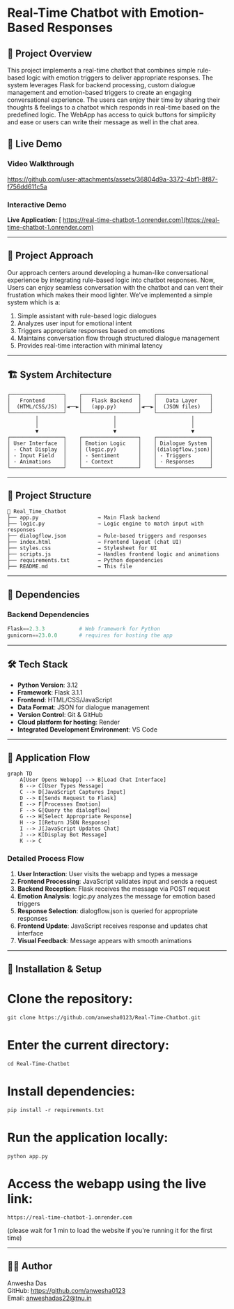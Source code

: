 # Real-Time Chatbot with Emotion-Based Responses

## 🌟 Project Overview

This project implements a real-time chatbot that combines simple rule-based logic with emotion triggers to deliver appropriate responses. The system leverages Flask for backend processing, custom dialogue management and emotion-based triggers to create an engaging conversational experience.
The users can enjoy their time by sharing their thoughts & feelings to a chatbot which responds in real-time based on the predefined logic. The WebApp has access to quick buttons for simplicity and ease or users can write their message as well in the chat area.

## 🎥 Live Demo

### Video Walkthrough
https://github.com/user-attachments/assets/36804d9a-3372-4bf1-8f87-f756dd611c5a

### Interactive Demo
**Live Application:** [ https://real-time-chatbot-1.onrender.com](https://real-time-chatbot-1.onrender.com)

---

## 🎯 Project Approach

Our approach centers around developing a human-like conversational experience by integrating rule-based logic into chatbot responses. Now, Users can enjoy seamless conversation with the chatbot and can vent their frustation which makes their mood lighter. We've implemented a simple system which is a:

1. Simple assistant with rule-based logic dialogues
2. Analyzes user input for emotional intent
3. Triggers appropriate responses based on emotions
4. Maintains conversation flow through structured dialogue management
5. Provides real-time interaction with minimal latency

---

## 🏗️ System Architecture

```
┌─────────────────┐    ┌──────────────────┐    ┌─────────────────┐
│   Frontend      │    │   Flask Backend  │    │   Data Layer    │
│  (HTML/CSS/JS)  │◄──►│   (app.py)       │◄──►│  (JSON files)   │
└─────────────────┘    └──────────────────┘    └─────────────────┘
         │                        │                        │
         │                        │                        │
         ▼                        ▼                        ▼
┌─────────────────┐    ┌──────────────────┐    ┌─────────────────┐
│ User Interface  │    │ Emotion Logic    │    │ Dialogue System │
│ - Chat Display  │    │ (logic.py)       │    │(dialogflow.json)│
│ - Input Field   │    │ - Sentiment      │    │ - Triggers      │
│ - Animations    │    │ - Context        │    │ - Responses     │
└─────────────────┘    └──────────────────┘    └─────────────────┘
```
---

## 📁 Project Structure

```plaintext
📁 Real_Time_Chatbot
├── app.py                   → Main Flask backend
├── logic.py                 → Logic engine to match input with responses
├── dialogflow.json          → Rule-based triggers and responses
├── index.html               → Frontend layout (chat UI)
├── styles.css               → Stylesheet for UI
├── scripts.js               → Handles frontend logic and animations
├── requirements.txt         → Python dependencies
├── README.md                → This file 
```
---

## 🔧 Dependencies

### **Backend Dependencies**
```python
Flask==2.3.3           # Web framework for Python
gunicorn==23.0.0       # requires for hosting the app
```
---
## 🛠️ Tech Stack

- **Python Version**: 3.12
- **Framework**: Flask 3.1.1
- **Frontend**: HTML/CSS/JavaScript
- **Data Format**: JSON for dialogue management
- **Version Control**: Git & GitHub
- **Cloud platform for hosting**: Render
- **Integrated Development Environment**: VS Code
---

## 🔄 Application Flow

```mermaid
graph TD
    A[User Opens Webapp] --> B[Load Chat Interface]
    B --> C[User Types Message]
    C --> D[JavaScript Captures Input]
    D --> E[Sends Request to Flask]
    E --> F[Processes Emotion]
    F --> G[Query the dialogflow]
    G --> H[Select Appropriate Response]
    H --> I[Return JSON Response]
    I --> J[JavaScript Updates Chat]
    J --> K[Display Bot Message]
    K --> C
```

### **Detailed Process Flow**

1. **User Interaction**: User visits the webapp and types a message
2. **Frontend Processing**: JavaScript validates input and sends a request
3. **Backend Reception**: Flask receives the message via POST request
4. **Emotion Analysis**: logic.py analyzes the message for emotion based triggers
5. **Response Selection**: dialogflow.json is queried for appropriate responses
6. **Frontend Update**: JavaScript receives response and updates chat interface
7. **Visual Feedback**: Message appears with smooth animations

---

## 📝 Installation & Setup

# Clone the repository:
```
git clone https://github.com/anwesha0123/Real-Time-Chatbot.git
```
# Enter the current directory:
```
cd Real-Time-Chatbot
```

# Install dependencies:
```
pip install -r requirements.txt
```

# Run the application locally:
```
python app.py
```

# Access the webapp using the live link:
```
https://real-time-chatbot-1.onrender.com
```
(please wait for 1 min to load the website if you're running it for the first time)

---
## 🙋‍♀️ Author

Anwesha Das <br>
GitHub: https://github.com/anwesha0123 <br>
Email: anweshadas22@tnu.in



